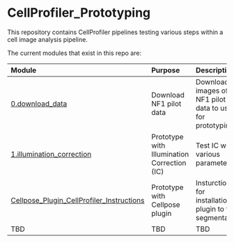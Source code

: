 # CellProfiler_Prototyping
This repository contains CellProfiler pipelines testing various steps within a cell image analysis pipeline.

The current modules that exist in this repo are:

| Module | Purpose | Description |
| :---- | :----- | :---------- |
| [0.download_data](0_download_data/) | Download NF1 pilot data | Download 96 images of the NF1 pilot data to use for prototyping|
| [1.illumination_correction](1.illumination_correction/) | Prototype with Illumination Correction (IC) | Test IC with various parameters |
| [Cellpose_Plugin_CellProfiler_Instructions](Cellpose_Plugin_CellProfiler_Instructions/) | Prototype with Cellpose plugin | Insturction for installation of plugin to test segmentation |
| TBD | TBD | TBD |
